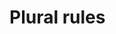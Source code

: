 <!-- ======================================================================
--- Search engine
title:          Plural rules
keywords:       Plural rules
description:    Plural rules of ng-translation.
--- Menu system
order:          70
text:           Plural rules
hidden:         false
umbel:          false
--- Page properties
id:             
document:       
layout:         layout-2-left
$-left:         #side-menu
searchable:     true
--- Side menu
side-menu-root:     /documentation
side-menu-header:   Documentation
side-menu-top:      Installation
side-menu-depth:    2
======================================================================= -->

# Plural rules
